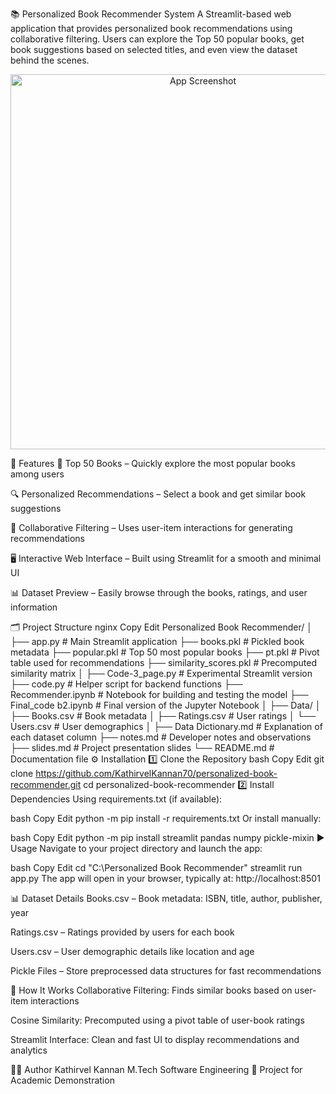📚 Personalized Book Recommender System
A Streamlit-based web application that provides personalized book recommendations using collaborative filtering. Users can explore the Top 50 popular books, get book suggestions based on selected titles, and even view the dataset behind the scenes.

<p align="center"> <img src="screenshot.png" width="600" alt="App Screenshot"> </p>
🚀 Features
📖 Top 50 Books – Quickly explore the most popular books among users

🔍 Personalized Recommendations – Select a book and get similar book suggestions

🧠 Collaborative Filtering – Uses user-item interactions for generating recommendations

🖥️ Interactive Web Interface – Built using Streamlit for a smooth and minimal UI

📊 Dataset Preview – Easily browse through the books, ratings, and user information

🗂️ Project Structure
nginx
Copy
Edit
Personalized Book Recommender/
│
├── app.py                    # Main Streamlit application
├── books.pkl                 # Pickled book metadata
├── popular.pkl               # Top 50 most popular books
├── pt.pkl                    # Pivot table used for recommendations
├── similarity_scores.pkl     # Precomputed similarity matrix
│
├── Code-3_page.py            # Experimental Streamlit version
├── code.py                   # Helper script for backend functions
├── Recommender.ipynb         # Notebook for building and testing the model
├── Final_code b2.ipynb       # Final version of the Jupyter Notebook
│
├── Data/
│   ├── Books.csv             # Book metadata
│   ├── Ratings.csv           # User ratings
│   └── Users.csv             # User demographics
│
├── Data Dictionary.md        # Explanation of each dataset column
├── notes.md                  # Developer notes and observations
├── slides.md                 # Project presentation slides
└── README.md                 # Documentation file
⚙️ Installation
1️⃣ Clone the Repository
bash
Copy
Edit
git clone https://github.com/KathirvelKannan70/personalized-book-recommender.git
cd personalized-book-recommender
2️⃣ Install Dependencies
Using requirements.txt (if available):

bash
Copy
Edit
python -m pip install -r requirements.txt
Or install manually:

bash
Copy
Edit
python -m pip install streamlit pandas numpy pickle-mixin
▶️ Usage
Navigate to your project directory and launch the app:

bash
Copy
Edit
cd "C:\Personalized Book Recommender"
streamlit run app.py
The app will open in your browser, typically at: http://localhost:8501

📊 Dataset Details
Books.csv – Book metadata: ISBN, title, author, publisher, year

Ratings.csv – Ratings provided by users for each book

Users.csv – User demographic details like location and age

Pickle Files – Store preprocessed data structures for fast recommendations

🧠 How It Works
Collaborative Filtering: Finds similar books based on user-item interactions

Cosine Similarity: Precomputed using a pivot table of user-book ratings

Streamlit Interface: Clean and fast UI to display recommendations and analytics

👨‍💻 Author
Kathirvel Kannan
M.Tech Software Engineering
📍 Project for Academic Demonstration
